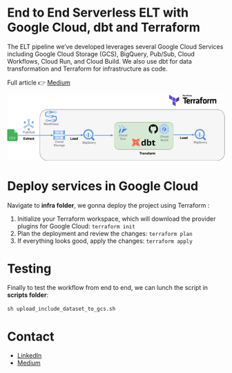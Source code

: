 
End to End Serverless ELT with Google Cloud, dbt and Terraform
========
The ELT pipeline we’ve developed leverages several Google Cloud Services including Google Cloud Storage (GCS), BigQuery, Pub/Sub, Cloud Workflows, Cloud Run, and Cloud Build. We also use dbt for data transformation and Terraform for infrastructure as code.

Full article 👉 [Medium](https://medium.com/@y.drissislimani/end-to-end-serverless-elt-with-google-cloud-dbt-and-terraform-dd01cf6cba19)

![img.png](img.png)

Deploy services in Google Cloud
================

Navigate to **infra folder**, we gonna deploy the project using Terraform :

1. Initialize your Terraform workspace, which will download the provider plugins for Google Cloud: `terraform init`
2. Plan the deployment and review the changes: `terraform plan`
3. If everything looks good, apply the changes: `terraform apply`

Testing
===========================
Finally to test the workflow from end to end, we can lunch the script in **scripts folder**:

`sh upload_include_dataset_to_gcs.sh`

Contact
=======

* [LinkedIn](https://www.linkedin.com/in/dsyouness/)
* [Medium](https://medium.com/@y.drissislimani)